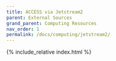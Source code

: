 ```yaml
---
title: ACCESS via Jetstream2
parent: External Sources
grand_parent: Computing Resources
nav_order: 1
permalink: /docs/computing/jetstream2/
---
```


{% include_relative index.html %}